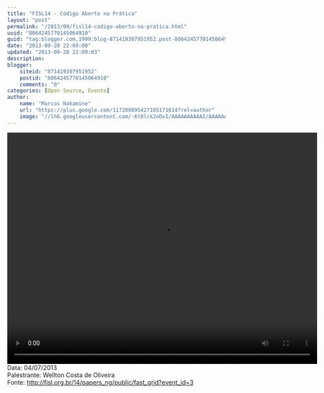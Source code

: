 ```yaml
---
title: "FISL14 - Código Aberto na Prática"
layout: "post"
permalink: "/2013/09/fisl14-codigo-aberto-na-pratica.html"
uuid: "8064245770145064910"
guid: "tag:blogger.com,1999:blog-871419307951952.post-8064245770145064910"
date: "2013-09-20 22:09:00"
updated: "2013-09-20 22:09:03"
description: 
blogger:
    siteid: "871419307951952"
    postid: "8064245770145064910"
    comments: "0"
categories: [Open Source, Evento]
author: 
    name: "Marcos Nakamine"
    url: "https://plus.google.com/117200895427105171614?rel=author"
    image: "//lh6.googleusercontent.com/-6t0lck2nDvI/AAAAAAAAAAI/AAAAAAAAOBw/_9ON3AiIr48/s32-c/photo.jpg"
---
```


<div class="css-full-post-content js-full-post-content">
<video controls="" height="535" width="716"><source src="http://hemingway.softwarelivre.org/fisl14/high/41a/sala41a-high-201307041901.ogg" type="video/ogg"></source>Your browser does not support the video tag.</video>Data: 04/07/2013<br>Palestrante: Wellton Costa de Oliveira<br>Fonte: <a href="http://fisl.org.br/14/papers_ng/public/fast_grid?event_id=3">http://fisl.org.br/14/papers_ng/public/fast_grid?event_id=3</a> 
</div>